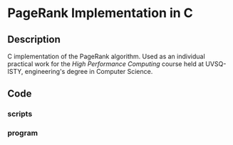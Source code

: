 # PageRank Implementation in C

## Description
C implementation of the PageRank algorithm. Used as an individual practical work for the *High Performance Computing* course held at UVSQ-ISTY, engineering's degree in Computer Science.

## Code
### scripts

### program